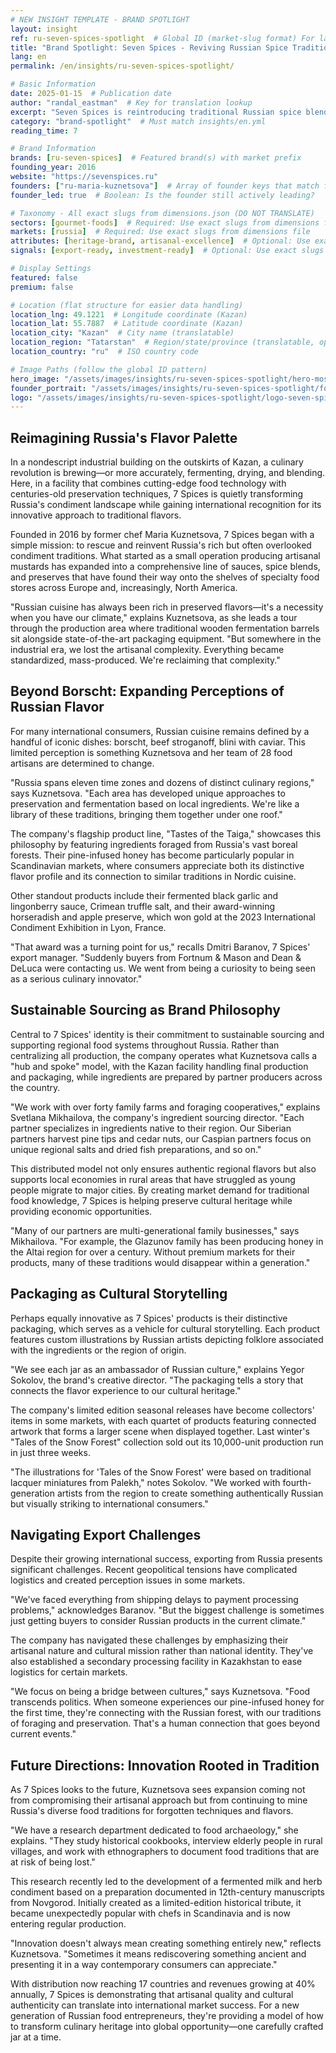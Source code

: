 ```yaml
---
# NEW INSIGHT TEMPLATE - BRAND SPOTLIGHT
layout: insight
ref: ru-seven-spices-spotlight  # Global ID (market-slug format) For language switcher
title: "Brand Spotlight: Seven Spices - Reviving Russian Spice Traditions"
lang: en
permalink: /en/insights/ru-seven-spices-spotlight/

# Basic Information
date: 2025-01-15  # Publication date
author: "randal_eastman"  # Key for translation lookup
excerpt: "Seven Spices is reintroducing traditional Russian spice blends to modern cuisine, combining heritage recipes with modern production for export to global markets."
category: "brand-spotlight"  # Must match insights/en.yml
reading_time: 7

# Brand Information
brands: [ru-seven-spices]  # Featured brand(s) with market prefix
founding_year: 2016
website: "https://sevenspices.ru"
founders: ["ru-maria-kuznetsova"]  # Array of founder keys that match founder_names.json entries
founder_led: true  # Boolean: Is the founder still actively leading?

# Taxonomy - All exact slugs from dimensions.json (DO NOT TRANSLATE)
sectors: [gourmet-foods]  # Required: Use exact slugs from dimensions file
markets: [russia]  # Required: Use exact slugs from dimensions file
attributes: [heritage-brand, artisanal-excellence]  # Optional: Use exact slugs from dimensions file
signals: [export-ready, investment-ready]  # Optional: Use exact slugs from dimensions file

# Display Settings
featured: false
premium: false

# Location (flat structure for easier data handling)
location_lng: 49.1221  # Longitude coordinate (Kazan)
location_lat: 55.7887  # Latitude coordinate (Kazan)
location_city: "Kazan"  # City name (translatable)
location_region: "Tatarstan"  # Region/state/province (translatable, optional)
location_country: "ru"  # ISO country code 

# Image Paths (follow the global ID pattern)
hero_image: "/assets/images/insights/ru-seven-spices-spotlight/hero-moscow-spice-market.jpg"
founder_portrait: "/assets/images/insights/ru-seven-spices-spotlight/founder-portrait-marina-petrova.jpg"  # Optional
logo: "/assets/images/insights/ru-seven-spices-spotlight/logo-seven-spices.png"  # Optional
---
```


## Reimagining Russia's Flavor Palette

In a nondescript industrial building on the outskirts of Kazan, a culinary revolution is brewing—or more accurately, fermenting, drying, and blending. Here, in a facility that combines cutting-edge food technology with centuries-old preservation techniques, 7 Spices is quietly transforming Russia's condiment landscape while gaining international recognition for its innovative approach to traditional flavors.

Founded in 2016 by former chef Maria Kuznetsova, 7 Spices began with a simple mission: to rescue and reinvent Russia's rich but often overlooked condiment traditions. What started as a small operation producing artisanal mustards has expanded into a comprehensive line of sauces, spice blends, and preserves that have found their way onto the shelves of specialty food stores across Europe and, increasingly, North America.

"Russian cuisine has always been rich in preserved flavors—it's a necessity when you have our climate," explains Kuznetsova, as she leads a tour through the production area where traditional wooden fermentation barrels sit alongside state-of-the-art packaging equipment. "But somewhere in the industrial era, we lost the artisanal complexity. Everything became standardized, mass-produced. We're reclaiming that complexity."

## Beyond Borscht: Expanding Perceptions of Russian Flavor

For many international consumers, Russian cuisine remains defined by a handful of iconic dishes: borscht, beef stroganoff, blini with caviar. This limited perception is something Kuznetsova and her team of 28 food artisans are determined to change.

"Russia spans eleven time zones and dozens of distinct culinary regions," says Kuznetsova. "Each area has developed unique approaches to preservation and fermentation based on local ingredients. We're like a library of these traditions, bringing them together under one roof."

The company's flagship product line, "Tastes of the Taiga," showcases this philosophy by featuring ingredients foraged from Russia's vast boreal forests. Their pine-infused honey has become particularly popular in Scandinavian markets, where consumers appreciate both its distinctive flavor profile and its connection to similar traditions in Nordic cuisine.

Other standout products include their fermented black garlic and lingonberry sauce, Crimean truffle salt, and their award-winning horseradish and apple preserve, which won gold at the 2023 International Condiment Exhibition in Lyon, France.

"That award was a turning point for us," recalls Dmitri Baranov, 7 Spices' export manager. "Suddenly buyers from Fortnum & Mason and Dean & DeLuca were contacting us. We went from being a curiosity to being seen as a serious culinary innovator."

## Sustainable Sourcing as Brand Philosophy

Central to 7 Spices' identity is their commitment to sustainable sourcing and supporting regional food systems throughout Russia. Rather than centralizing all production, the company operates what Kuznetsova calls a "hub and spoke" model, with the Kazan facility handling final production and packaging, while ingredients are prepared by partner producers across the country.

"We work with over forty family farms and foraging cooperatives," explains Svetlana Mikhailova, the company's ingredient sourcing director. "Each partner specializes in ingredients native to their region. Our Siberian partners harvest pine tips and cedar nuts, our Caspian partners focus on unique regional salts and dried fish preparations, and so on."

This distributed model not only ensures authentic regional flavors but also supports local economies in rural areas that have struggled as young people migrate to major cities. By creating market demand for traditional food knowledge, 7 Spices is helping preserve cultural heritage while providing economic opportunities.

"Many of our partners are multi-generational family businesses," says Mikhailova. "For example, the Glazunov family has been producing honey in the Altai region for over a century. Without premium markets for their products, many of these traditions would disappear within a generation."

## Packaging as Cultural Storytelling

Perhaps equally innovative as 7 Spices' products is their distinctive packaging, which serves as a vehicle for cultural storytelling. Each product features custom illustrations by Russian artists depicting folklore associated with the ingredients or the region of origin.

"We see each jar as an ambassador of Russian culture," explains Yegor Sokolov, the brand's creative director. "The packaging tells a story that connects the flavor experience to our cultural heritage."

The company's limited edition seasonal releases have become collectors' items in some markets, with each quartet of products featuring connected artwork that forms a larger scene when displayed together. Last winter's "Tales of the Snow Forest" collection sold out its 10,000-unit production run in just three weeks.

"The illustrations for 'Tales of the Snow Forest' were based on traditional lacquer miniatures from Palekh," notes Sokolov. "We worked with fourth-generation artists from the region to create something authentically Russian but visually striking to international consumers."

## Navigating Export Challenges

Despite their growing international success, exporting from Russia presents significant challenges. Recent geopolitical tensions have complicated logistics and created perception issues in some markets.

"We've faced everything from shipping delays to payment processing problems," acknowledges Baranov. "But the biggest challenge is sometimes just getting buyers to consider Russian products in the current climate."

The company has navigated these challenges by emphasizing their artisanal nature and cultural mission rather than national identity. They've also established a secondary processing facility in Kazakhstan to ease logistics for certain markets.

"We focus on being a bridge between cultures," says Kuznetsova. "Food transcends politics. When someone experiences our pine-infused honey for the first time, they're connecting with the Russian forest, with our traditions of foraging and preservation. That's a human connection that goes beyond current events."

## Future Directions: Innovation Rooted in Tradition

As 7 Spices looks to the future, Kuznetsova sees expansion coming not from compromising their artisanal approach but from continuing to mine Russia's diverse food traditions for forgotten techniques and flavors.

"We have a research department dedicated to food archaeology," she explains. "They study historical cookbooks, interview elderly people in rural villages, and work with ethnographers to document food traditions that are at risk of being lost."

This research recently led to the development of a fermented milk and herb condiment based on a preparation documented in 12th-century manuscripts from Novgorod. Initially created as a limited-edition historical tribute, it became unexpectedly popular with chefs in Scandinavia and is now entering regular production.

"Innovation doesn't always mean creating something entirely new," reflects Kuznetsova. "Sometimes it means rediscovering something ancient and presenting it in a way contemporary consumers can appreciate."

With distribution now reaching 17 countries and revenues growing at 40% annually, 7 Spices is demonstrating that artisanal quality and cultural authenticity can translate into international market success. For a new generation of Russian food entrepreneurs, they're providing a model of how to transform culinary heritage into global opportunity—one carefully crafted jar at a time.